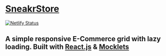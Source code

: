 # [SneakrStore](https://sneakrstore.netlify.app/)

[![Netlify Status](https://api.netlify.com/api/v1/badges/2ec1ee7b-9ba6-4997-8792-8ebca95f067c/deploy-status)](https://app.netlify.com/sites/sneakrstore/deploys)

## A simple responsive E-Commerce grid with lazy loading. Built with [React.js](https://github.com/facebook/react) & [Mocklets](https://mocklets.com/)
